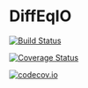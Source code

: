 # DiffEqIO

[![Build Status](https://travis-ci.org/ChrisRackauckas/DiffEqIO.jl.svg?branch=master)](https://travis-ci.org/ChrisRackauckas/DiffEqIO.jl)

[![Coverage Status](https://coveralls.io/repos/ChrisRackauckas/DiffEqIO.jl/badge.svg?branch=master&service=github)](https://coveralls.io/github/ChrisRackauckas/DiffEqIO.jl?branch=master)

[![codecov.io](http://codecov.io/github/ChrisRackauckas/DiffEqIO.jl/coverage.svg?branch=master)](http://codecov.io/github/ChrisRackauckas/DiffEqIO.jl?branch=master)
